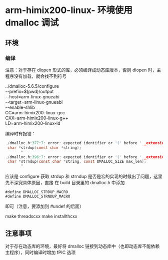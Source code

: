 # arm-himix200-linux- 环境使用 dmalloc 调试

## 环境

### 编译

注意：对于存在 dlopen 形式的库，必须编译成动态库版本，否则 dlopen 时，主程序没有加载，就会找不到符号

../dmalloc-5.6.5/configure \
    --prefix=$(pwd)/output \
    --host=arm-linux-gnueabi \
    --target=arm-linux-gnueabi \
    --enable-shlib \
    CC=arm-himix200-linux-gcc \
    CXX=arm-himix200-linux-g++ \
    LD=arm-himix200-linux-ld
    

编译时有报错：
```C
./dmalloc.h:377:7: error: expected identifier or '(' before '__extension__'
 char *strdup(const char *string);
       ^
./dmalloc.h:396:7: error: expected identifier or '(' before '__extension__'
 char *strndup(const char *string, const DMALLOC_SIZE max_len);
       ^
```

应该是 configure 获取 strdup 和 strndup 是否是宏的实现的时候出了问题，这里先不深究具体原因，直接
在 build 目录里的 dmalloc.h 中添加 
```
#define DMALLOC_STRDUP_MACRO
#define DMALLOC_STRNDUP_MACRO
```
即可（注意，要添加到 #undef 的后面）

make threadscxx
make installthcxx

## 注意事项

对于存在动态库的环境，最好将 dmalloc 链接到动态库中（也即动态库不能依赖主程序），同时编译时增加 fPIC 选项

